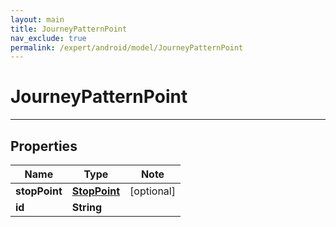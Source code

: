 ```yaml
---
layout: main
title: JourneyPatternPoint
nav_exclude: true
permalink: /expert/android/model/JourneyPatternPoint
---
```


# JourneyPatternPoint

---

## Properties

Name | Type | Note
---- | ---- | ----
**stopPoint** | [**StopPoint**](StopPoint.md) | [optional] 
**id** | **String** | 

